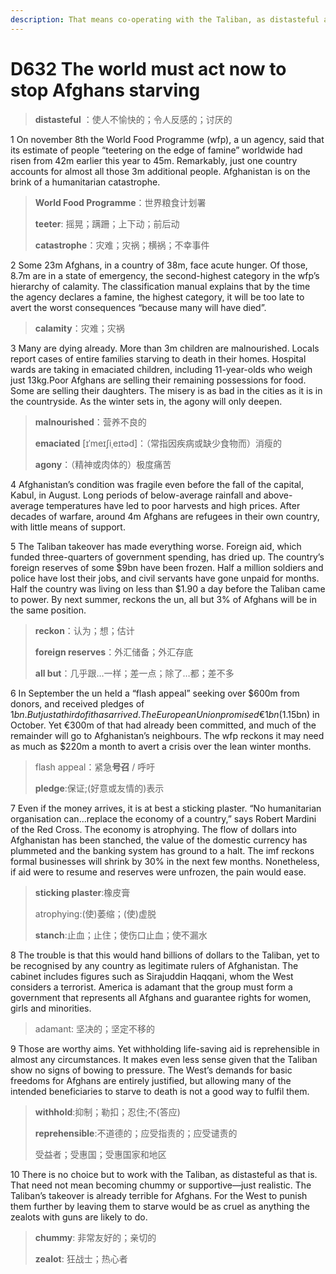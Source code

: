 ```yaml
---
description: That means co-operating with the Taliban, as distasteful as that is
---
```


# D632 The world must act now to stop Afghans starving
> **distasteful** ：使人不愉快的；令人反感的；讨厌的
 > 

1 On november 8th the World Food Programme (wfp), a un agency, said that its estimate of people “teetering on the edge of famine” worldwide had risen from 42m earlier this year to 45m. Remarkably, just one country accounts for almost all those 3m additional people. Afghanistan is on the brink of a humanitarian catastrophe.

> **World Food Programme**：世界粮食计划署
>
> **teeter**: 摇晃；蹒跚；上下动；前后动
>
> **catastrophe**：灾难；灾祸；横祸；不幸事件
>

2 Some 23m Afghans, in a country of 38m, face acute hunger. Of those, 8.7m are in a state of emergency, the second-highest category in the wfp’s hierarchy of calamity. The classification manual explains that by the time the agency declares a famine, the highest category, it will be too late to avert the worst consequences “because many will have died”.

> **calamity**：灾难；灾祸
>

3 Many are dying already. More than 3m children are malnourished. Locals report cases of entire families starving to death in their homes. Hospital wards are taking in emaciated children, including 11-year-olds who weigh just 13kg.Poor Afghans are selling their remaining possessions for food. Some are selling their daughters. The misery is as bad in the cities as it is in the countryside. As the winter sets in, the agony will only deepen.

> **malnourished**：营养不良的
>
> **emaciated** [ɪˈmeɪʃiˌeɪtəd]：（常指因疾病或缺少食物而）消瘦的
>
> **agony**：（精神或肉体的）极度痛苦
>

4 Afghanistan’s condition was fragile even before the fall of the capital, Kabul, in August. Long periods of below-average rainfall and above-average temperatures have led to poor harvests and high prices. After decades of warfare, around 4m Afghans are refugees in their own country, with little means of support.

5 The Taliban takeover has made everything worse. Foreign aid, which funded three-quarters of government spending, has dried up. The country’s foreign reserves of some $9bn have been frozen. Half a million soldiers and police have lost their jobs, and civil servants have gone unpaid for months. Half the country was living on less than $1.90 a day before the Taliban came to power. By next summer, reckons the un, all but 3% of Afghans will be in the same position.

> **reckon**：认为；想；估计
>
> **foreign reserves**：外汇储备；外汇存底
>
> **all but**：几乎跟…一样；差一点；除了…都；差不多
>

6 In September the un held a “flash appeal” seeking over $600m from donors, and received pledges of $1bn. But just a third of it has arrived. The European Union promised €1bn ($1.15bn) in October. Yet €300m of that had already been committed, and much of the remainder will go to Afghanistan’s neighbours. The wfp reckons it may need as much as $220m a month to avert a crisis over the lean winter months.

> flash appeal：紧急**号召** / 呼吁
>
> **pledge**:保证;(好意或友情的)表示
>

7 Even if the money arrives, it is at best a sticking plaster. “No humanitarian organisation can...replace the economy of a country,” says Robert Mardini of the Red Cross. The economy is atrophying. The flow of dollars into Afghanistan has been stanched, the value of the domestic currency has plummeted and the banking system has ground to a halt. The imf reckons formal businesses will shrink by 30% in the next few months. Nonetheless, if aid were to resume and reserves were unfrozen, the pain would ease.

> **sticking plaster**:橡皮膏
>
> atrophying:(使)萎缩；(使)虚脱
>
> **stanch**:止血；止住；使伤口止血；使不漏水
>

8 The trouble is that this would hand billions of dollars to the Taliban, yet to be recognised by any country as legitimate rulers of Afghanistan. The cabinet includes figures such as Sirajuddin Haqqani, whom the West considers a terrorist. America is adamant that the group must form a government that represents all Afghans and guarantee rights for women, girls and minorities.

> adamant: 坚决的；坚定不移的
>

9 Those are worthy aims. Yet withholding life-saving aid is reprehensible in almost any circumstances. It makes even less sense given that the Taliban show no signs of bowing to pressure. The West’s demands for basic freedoms for Afghans are entirely justified, but allowing many of the intended beneficiaries to starve to death is not a good way to fulfil them.

> **withhold**:抑制；勒扣；忍住;不(答应)
>
> **reprehensible**:不道德的；应受指责的；应受谴责的
>
> 受益者；受惠国；受惠国家和地区
>

10 There is no choice but to work with the Taliban, as distasteful as that is. That need not mean becoming chummy or supportive—just realistic. The Taliban’s takeover is already terrible for Afghans. For the West to punish them further by leaving them to starve would be as cruel as anything the zealots with guns are likely to do.

> **chummy**: 非常友好的；亲切的
>
> **zealot**: 狂战士；热心者
>

